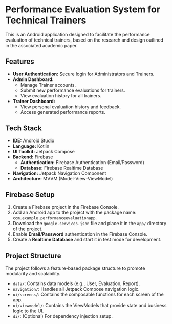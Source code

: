 # Performance Evaluation System for Technical Trainers

This is an Android application designed to facilitate the performance evaluation of technical trainers, based on the research and design outlined in the associated academic paper.

## Features

*   **User Authentication:** Secure login for Administrators and Trainers.
*   **Admin Dashboard:**
    *   Manage Trainer accounts.
    *   Submit new performance evaluations for trainers.
    *   View evaluation history for all trainers.
*   **Trainer Dashboard:**
    *   View personal evaluation history and feedback.
    *   Access generated performance reports.

## Tech Stack

*   **IDE:** Android Studio
*   **Language:** Kotlin
*   **UI Toolkit:** Jetpack Compose
*   **Backend:** Firebase
    *   **Authentication:** Firebase Authentication (Email/Password)
    *   **Database:** Firebase Realtime Database
*   **Navigation:** Jetpack Navigation Component
*   **Architecture:** MVVM (Model-View-ViewModel)

## Firebase Setup

1.  Create a Firebase project in the Firebase Console.
2.  Add an Android app to the project with the package name: `com.example.performanceevaluationapp`.
3.  Download the `google-services.json` file and place it in the `app/` directory of the project.
4.  Enable **Email/Password** authentication in the Firebase Console.
5.  Create a **Realtime Database** and start it in test mode for development.

## Project Structure

The project follows a feature-based package structure to promote modularity and scalability.

-   `data/`: Contains data models (e.g., User, Evaluation, Report).
-   `navigation/`: Handles all Jetpack Compose navigation logic.
-   `ui/screens/`: Contains the composable functions for each screen of the app.
-   `ui/viewmodel/`: Contains the ViewModels that provide state and business logic to the UI.
-   `di/`: (Optional) For dependency injection setup.